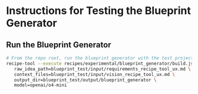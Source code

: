 # Instructions for Testing the Blueprint Generator

## Run the Blueprint Generator

```bash
# From the repo root, run the blueprint generator with the test project
recipe-tool --execute recipes/experimental/blueprint_generator/build.json \
   raw_idea_path=blueprint_test/input/requirements_recipe_tool_ux.md \
   context_files=blueprint_test/input/vision_recipe_tool_ux.md \
   output_dir=blueprint_test/output/blueprint_generator \
   model=openai/o4-mini
```
